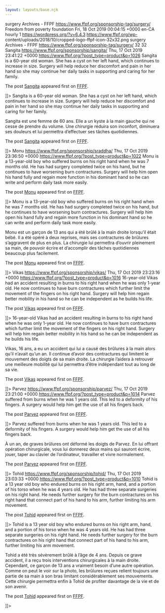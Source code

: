 ```yaml
---
layout: layouts/base.njk
---
```

surgery Archives - FFPF  https://www.ffpf.org/sponsorship-tag/surgery/
Freedom from poverty foundation  Fri, 18 Oct 2019 00:04:15 +0000  en-CA
hourly  1  https://wordpress.org/?v=6.4.3  https://www.ffpf.org/wp-
content/uploads/2018/10/cropped-logo-ffpf-icon-32x32.png  surgery Archives -
FFPF  https://www.ffpf.org/sponsorship-tag/surgery/  32  32  Sangita
https://www.ffpf.org/sponsorship/sangita/  Thu, 17 Oct 2019 23:41:22 +0000
https://www.ffpf.org/?post_type=product&p=1026  Sangita is a 60-year old
woman. She has a cyst on her left hand, which continues to increase in size.
Surgery will help reduce her discomfort and pain in her hand so she may
continue her daily tasks in supporting and caring for her family.

The post [Sangita](https://www.ffpf.org/sponsorship/sangita/) appeared first
on [FFPF](https://www.ffpf.org).

]]> Sangita is a 60-year old woman. She has a cyst on her left hand, which
continues to increase in size. Surgery will help reduce her discomfort and
pain in her hand so she may continue her daily tasks in supporting and caring
for her family.

Sangita est une femme de 60 ans. Elle a un kyste à la main gauche qui ne cesse
de prendre du volume. Une chirurgie réduira son inconfort, diminuera ses
douleurs et lui permettra d’effectuer ses tâches quotidiennes.

The post [Sangita](https://www.ffpf.org/sponsorship/sangita/) appeared first
on [FFPF](https://www.ffpf.org).

]]> Monu  https://www.ffpf.org/sponsorship/sraddha/  Thu, 17 Oct 2019 23:36:50
+0000  https://www.ffpf.org/?post_type=product&p=1022  Monu is a 13-year-old
boy who suffered burns on his right hand when he was 7 months old. He has had
surgery completed twice on his hand, but he continues to have worsening burn
contractures. Surgery will help him open his hand fully and regain more
function in his dominant hand so he can write and perform daily task more
easily.

The post [Monu](https://www.ffpf.org/sponsorship/sraddha/) appeared first on
[FFPF](https://www.ffpf.org).

]]> Monu is a 13-year-old boy who suffered burns on his right hand when he was
7 months old. He has had surgery completed twice on his hand, but he continues
to have worsening burn contractures. Surgery will help him open his hand fully
and regain more function in his dominant hand so he can write and perform
daily task more easily.

Monu est un garçon de 13 ans qui a été brûlé à la main droite lorsqu’il était
bébé. Il a été opéré à deux reprises, mais ses contractures de brûlures
s’aggravent de plus en plus. La chirurgie lui permettra d’ouvrir pleinement sa
main, de pouvoir écrire et d’accomplir des tâches quotidiennes beaucoup plus
facilement.

The post [Monu](https://www.ffpf.org/sponsorship/sraddha/) appeared first on
[FFPF](https://www.ffpf.org).

]]> Vikas  https://www.ffpf.org/sponsorship/vikas/  Thu, 17 Oct 2019 23:23:16
+0000  https://www.ffpf.org/?post_type=product&p=1016  16-year-old Vikas had
an accident resulting in burns to his right hand when he was only 1-year old.
He now continues to have burn contractures which further limit the movement of
the fingers on his right hand. Surgery will help him regain better mobility in
his hand so he can be independent as he builds his life.

The post [Vikas](https://www.ffpf.org/sponsorship/vikas/) appeared first on
[FFPF](https://www.ffpf.org).

]]> 16-year-old Vikas had an accident resulting in burns to his right hand
when he was only 1-year old. He now continues to have burn contractures which
further limit the movement of the fingers on his right hand. Surgery will help
him regain better mobility in his hand so he can be independent as he builds
his life.

Vikas, 16 ans, a eu un accident qui lui a causé des brûlures à la main alors
qu’il n’avait qu’un an. Il continue d’avoir des contractures qui limitent le
mouvement des doigts de sa main droite. La chirurgie l’aidera à retrouver une
meilleure mobilité qui lui permettra d’être indépendant tout au long de sa
vie.

The post [Vikas](https://www.ffpf.org/sponsorship/vikas/) appeared first on
[FFPF](https://www.ffpf.org).

]]> Parvez  https://www.ffpf.org/sponsorship/parvez/  Thu, 17 Oct 2019
23:21:00 +0000  https://www.ffpf.org/?post_type=product&p=1014  Parvez
suffered from burns when he was 1 years old. This led to a deformity of his
fingers. A surgery would help him get the use of all his fingers back.

The post [Parvez](https://www.ffpf.org/sponsorship/parvez/) appeared first on
[FFPF](https://www.ffpf.org).

]]> Parvez suffered from burns when he was 1 years old. This led to a
deformity of his fingers. A surgery would help him get the use of all his
fingers back.

À un an, de graves brûlures ont déformé les doigts de Parvez. En lui offrant
opération chirurgicale, vous lui donnerez deux mains qui sauront écrire,
jouer, taper au clavier de l’ordinateur, travailler et vivre normalement.

The post [Parvez](https://www.ffpf.org/sponsorship/parvez/) appeared first on
[FFPF](https://www.ffpf.org).

]]> Tohid  https://www.ffpf.org/sponsorship/tohid/  Thu, 17 Oct 2019 23:03:33
+0000  https://www.ffpf.org/?post_type=product&p=1010  Tohid is a 13 year old
boy who endured burns on his right arm, hand, and a portion of his torso when
he was 4 years old. He has had three separate surgeries on his right hand. He
needs further surgery for the burn contractures on his right hand that connect
part of his hand to his arm, further limiting his arm movement.

The post [Tohid](https://www.ffpf.org/sponsorship/tohid/) appeared first on
[FFPF](https://www.ffpf.org).

]]> Tohid is a 13 year old boy who endured burns on his right arm, hand, and a
portion of his torso when he was 4 years old. He has had three separate
surgeries on his right hand. He needs further surgery for the burn
contractures on his right hand that connect part of his hand to his arm,
further limiting his arm movement.

Tohid a été très sévèrement brûlé à l’âge de 4 ans. Depuis ce grave accident,
il a reçu trois interventions chirurgicales à la main droite. Cependant, ce
garçon de 13 ans a vraiment besoin d’une autre opération. Comme on peut le
voir sur la photo, les brûlures reçues relient toujours une partie de sa main
à son bras limitant considérablement ses mouvements. Cette chirurgie permettra
enfin à Tohid de profiter davantage de la vie et de son avenir.

The post [Tohid](https://www.ffpf.org/sponsorship/tohid/) appeared first on
[FFPF](https://www.ffpf.org).

]]>


